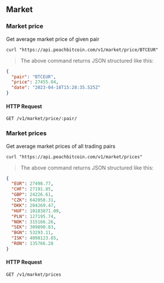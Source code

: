 ## Market
### Market price
Get average market price of given pair

```shell
curl "https://api.peachbitcoin.com/v1/market/price/BTCEUR"
```

> The above command returns JSON structured like this:

```json
{
  "pair": "BTCEUR",
  "price": 27455.04,
  "date": "2023-04-18T15:28:35.525Z"
}
```

#### HTTP Request
`GET /v1/market/price/:pair/`

### Market prices
Get average market prices of all trading pairs

```shell
curl "https://api.peachbitcoin.com/v1/market/prices"
```

> The above command returns JSON structured like this:

```json
{
  "EUR": 27498.77,
  "CHF": 27191.85,
  "GBP": 24226.61,
  "CZK": 642058.31,
  "DKK": 204269.47,
  "HUF": 10183871.09,
  "PLN": 127195.74,
  "NOK": 315166.26,
  "SEK": 309890.83,
  "BGN": 53293.11,
  "ISK": 4098123.85,
  "RON": 135766.28
}
```

#### HTTP Request
`GET /v1/market/prices`
